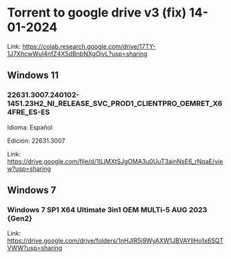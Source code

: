 # Torrent to google drive v3 (fix) 14-01-2024

Link: https://colab.research.google.com/drive/17TY-1J7XhcwWul4nfZ4X5dBnbNXgOjvL?usp=sharing

## Windows 11

### 22631.3007.240102-1451.23H2_NI_RELEASE_SVC_PROD1_CLIENTPRO_OEMRET_X64FRE_ES-ES
Idioma: Español

Edición: 22631.3007

Link: https://drive.google.com/file/d/1ILjMXtSJgOMA3u0UuT3ainNsE6_rNqaE/view?usp=sharing


## Windows 7

### Windows 7 SP1 X64 Ultimate 3in1 OEM MULTi-5 AUG 2023 {Gen2}

Link: https://drive.google.com/drive/folders/1nHJIR5j9WyAXW1JBVAYllHo1x6SQTVWW?usp=sharing
